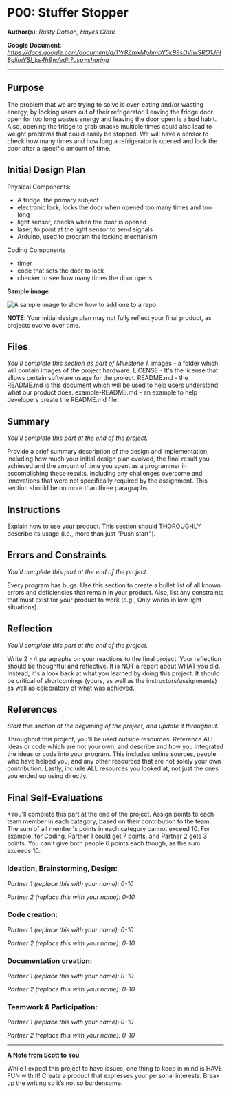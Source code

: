 # P00: Stuffer Stopper

**Author(s)**: *Rusty Dotson, Hayes Clark*

**Google Document**: *https://docs.google.com/document/d/1Yr8ZmxMphmbY5k99sDViwSRO1JFI8glimYSl_ks4h9w/edit?usp=sharing*

---
## Purpose
The problem that we are trying to solve is over-eating and/or wasting energy, by locking users out of their refrigerator. Leaving the fridge door open for too long wastes energy and leaving the door open is a bad habit. Also, opening the fridge to grab snacks multiple times could also lead to weight problems that could easily be stopped. We will have a sensor to check how many times and how long a refrigerator is opened and lock the door after a specific amount of time.

## Initial Design Plan
Physical Components:
- A fridge, the primary subject
- electronic lock, locks the door when opened too many times and too long
- light sensor, checks when the door is opened
- laser, to point at the light sensor to send signals
- Arduino, used to program the locking mechanism

Coding Components
- timer
- code that sets the door to lock
- checker to see how many times the door opens

**Sample image**:

![A sample image to show how to add one to a repo](images/example.png "A sample image. This is the text that appears.")

**NOTE**: Your initial design plan may not fully reflect your final product,
as projects evolve over time.

## Files
*You'll complete this section as part of Milestone 1.*
images            - a folder which will contain images of the project hardware.
LICENSE           - It's the license that allows certain software usage for the project.
README.md         - the README.md is this document which will be used to help users understand what our product does.
example-README.md - an example to help developers create the README.md file.

## Summary
*You'll complete this part at the end of the project.*

Provide a brief summary description of the design and implementation,
including how much your initial design plan evolved, the final result
you achieved and the amount of time you spent as a programmer in
accomplishing these results, including any challenges overcome and
innovations that were not specifically required by the assignment.
This section should be no more than three paragraphs.

## Instructions
Explain how to use your product. 
This section should THOROUGHLY describe its usage (i.e., more than just "Push start").

## Errors and Constraints
*You'll complete this part at the end of the project.*

Every program has bugs. Use this section to create a bullet list of
all known errors and deficiencies that remain in your product. 
Also, list any constraints that must exist for your product to work 
(e.g., Only works in low light situations).

## Reflection
*You'll complete this part at the end of the project.*

Write 2 - 4 paragraphs on your reactions to the final project. 
Your reflection should be thoughtful and reflective. 
It is NOT a report about WHAT you did. 
Instead, it's a look back at what you learned by doing this project.
It should be critical of shortcomings (yours, as well as the instructors/assignments) 
as well as celebratory of what was achieved.

## References
*Start this section at the beginning of the project, and update it throughout.*

Throughout this project, you'll be used outside resources.
Reference ALL ideas or code which are not your own, and describe and
how you integrated the ideas or code into your program. This includes
online sources, people who have helped you, and any other resources that
are not solely your own contribution. Lastly, include ALL resources you
looked at, not just the ones you ended up using directly.

## Final Self-Evaluations
*You'll complete this part at the end of the project. 
Assign points to each team member in each category, based on their contribution to the team. 
The sum of all member's points in each category cannot exceed 10. 
For example, for Coding, Partner 1 could get 7 points, and Partner 2 gets 3 points. 
You can't give both people 6 points each though, as the sum exceeds 10.

### Ideation, Brainstorming, Design:

*Partner 1 (replace this with your name): 0-10*

*Partner 2 (replace this with your name): 0-10*

### Code creation: 

*Partner 1 (replace this with your name): 0-10*

*Partner 2 (replace this with your name): 0-10*

### Documentation creation:

*Partner 1 (replace this with your name): 0-10*

*Partner 2 (replace this with your name): 0-10*

### Teamwork & Participation:

*Partner 1 (replace this with your name): 0-10*

*Partner 2 (replace this with your name): 0-10*


---
**A Note from Scott to You**

While I expect this project to have issues, one
thing to keep in mind is HAVE FUN with it! Create a product that
expresses your personal interests. Break up the writing so it’s not so burdensome.
